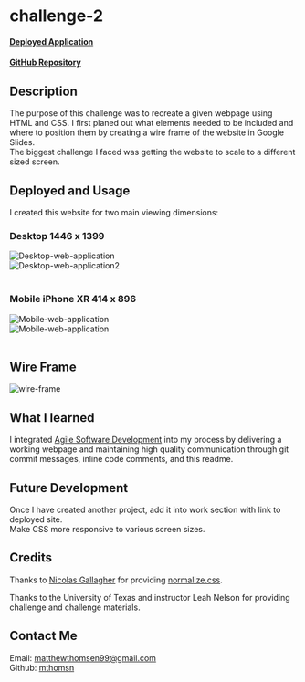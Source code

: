 # challenge-2
#### __[Deployed Application](https://mthomsn.github.io/challenge-2/)__<br>
#### __[GitHub Repository](https://github.com/mthomsn/challenge-2)__

## Description 
The purpose of this challenge was to recreate a given webpage using HTML and CSS. I first planed out what elements needed to be included and where to position them by creating a wire frame  of the website in Google Slides. <br>The biggest challenge I faced was getting the website to scale to a different sized screen.

## Deployed and Usage
I created this website for two main viewing dimensions: <br> 
### __Desktop 1446 x 1399__ <br>
![Desktop-web-application](assets/images/desktop-1.png)<br>
![Desktop-web-application2](assets/images/desktop-2.png)<br><br>
### __Mobile iPhone XR 414 x 896__ <br>
![Mobile-web-application](assets/images/mobile-1.png)<br>
![Mobile-web-application](assets/images/mobile-2.png)<br><br>

## Wire Frame

![wire-frame](assets/images/wire-frame.png)

## What I learned
I integrated [Agile Software Development](https://www.agilealliance.org/agile101/) into my process by delivering a working webpage and maintaining high quality communication through git commit messages, inline code comments, and this readme.

## Future Development
Once I have created another project, add it into work section with link to deployed site.
<br>Make CSS more responsive to various screen sizes.

## Credits
Thanks to [Nicolas Gallagher](https://github.com/necolas) for providing [normalize.css](https://necolas.github.io/normalize.css/).

Thanks to the University of Texas and instructor Leah Nelson for providing challenge and challenge materials.

## Contact Me
Email: [matthewthomsen99@gmail.com](mailto:matthewthomsen99@gmail.com?)<br>
Github: [mthomsn](https://github.com/mthomsn)